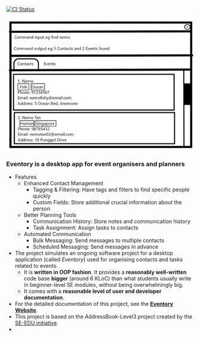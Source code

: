 [![CI Status](https://github.com/AY2425S1-CS2103T-T12-1/tp/workflows/Java%20CI/badge.svg)](https://github.com/AY2425S1-CS2103T-T12-1/tp/actions)

![Ui](docs/images/Ui.png)

### **Eventory** is a desktop app for event organisers and planners
* Features <br>
  * Enhanced Contact Management
    * Tagging & Filtering: Have tags and filters to find specific people quickly
    * Custom Fields: Store additional crucial information about the person
  * Better Planning Tools
    * Communication History: Store notes and communication history
    * Task Assignment: Assign tasks to contacts
  * Automated Communication
    * Bulk Messaging: Send messages to multiple contacts
    * Scheduled Messaging: Send messages in advance
* The project simulates an ongoing software project for a desktop application (called _Eventory_) used for organising contacts and tasks related to events.
  * It is **written in OOP fashion**. It provides a **reasonably well-written** code base **bigger** (around 6 KLoC) than what students usually write in beginner-level SE modules, without being overwhelmingly big.
  * It comes with a **reasonable level of user and developer documentation**.
* For the detailed documentation of this project, see the **[Eventory Website](https://ay2425s1-cs2103t-t12-1.github.io/tp/)**.
* This project is based on the AddressBook-Level3 project created by the [SE-EDU initiative](https://se-education.org).
* 